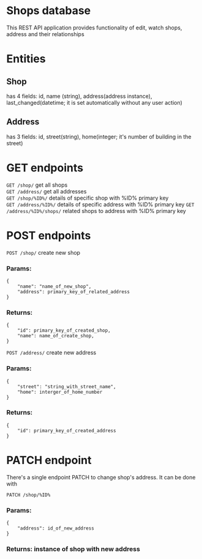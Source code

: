 # Shops database

This REST API application provides functionality of edit, watch shops, address and their relationships

# Entities

## Shop
has 4 fields: id, name (string), address(address instance), last_changed(datetime; it is set automatically without any user action)

## Address

has 3 fields: id, street(string), home(integer; it's number of building in the street)



# GET endpoints
`GET /shop/` get all shops  
`GET /address/` get all addresses  
`GET /shop/%ID%/` details of specific shop with %ID% primary key  
`GET /address/%ID%/` details of specific address with %ID% primary key
`GET /address/%ID%/shops/` related shops to address with %ID% primary key

# POST endpoints

`POST /shop/` create new shop
### Params:
    {
        "name": "name_of_new_shop",
        "address": primary_key_of_related_address
    }
### Returns:

    {  
        "id": primary_key_of_created_shop,  
        "name": name_of_create_shop,  
    }
 
`POST /address/` create new address
### Params:
    {
        "street": "string_with_street_name",
        "home": interger_of_home_number
    }
### Returns:

    {
        "id": primary_key_of_created_address
    }

# PATCH endpoint

There's a single endpoint PATCH to change shop's address. It can be done with

`PATCH /shop/%ID%`

### Params:

    {
        "address": id_of_new_address
    }

### Returns: instance of shop with new address